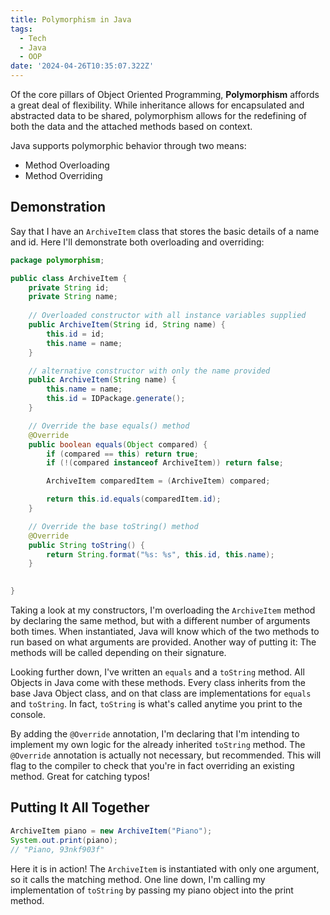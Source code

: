 ```yaml
---
title: Polymorphism in Java
tags:
  - Tech
  - Java
  - OOP
date: '2024-04-26T10:35:07.322Z'
---
```


Of the core pillars of Object Oriented Programming, **Polymorphism** affords a great deal of flexibility. While inheritance allows for encapsulated and abstracted data to be shared, polymorphism allows for the redefining of both the data and the attached methods based on context. 

Java supports polymorphic behavior through two means: 

- Method Overloading
- Method Overriding

## Demonstration

Say that I have an `ArchiveItem` class that stores the basic details of a name and id. Here I'll demonstrate both overloading and overriding:


```Java
package polymorphism;

public class ArchiveItem {
	private String id;
	private String name;
	
	// Overloaded constructor with all instance variables supplied
	public ArchiveItem(String id, String name) {
		this.id = id;
		this.name = name;
	}

	// alternative constructor with only the name provided
	public ArchiveItem(String name) {
		this.name = name;
		this.id = IDPackage.generate();
	}

	// Override the base equals() method
	@Override
	public boolean equals(Object compared) {
		if (compared == this) return true;
		if (!(compared instanceof ArchiveItem)) return false;

		ArchiveItem comparedItem = (ArchiveItem) compared;

		return this.id.equals(comparedItem.id);
	}

	// Override the base toString() method
	@Override
	public String toString() {
		return String.format("%s: %s", this.id, this.name);
	}

	
}

```

Taking a look at my constructors, I'm overloading the `ArchiveItem` method by declaring the same method, but with a different number of arguments both times. When instantiated, Java will know which of the two methods to run based on what arguments are provided. Another way of putting it: The methods will be called depending on their signature.

Looking further down, I've written an `equals` and a `toString` method. All Objects in Java come with these methods. Every class inherits from the base Java Object class, and on that class are implementations for `equals` and `toString`. In fact, `toString` is what's called anytime you print to the console.

By adding the `@Override` annotation, I'm declaring that I'm intending to implement my own logic for the already inherited `toString` method. The `@Override` annotation is actually not necessary, but recommended. This will flag to the compiler to check that you're in fact overriding an existing method. Great for catching typos!

## Putting It All Together

```Java
ArchiveItem piano = new ArchiveItem("Piano");
System.out.print(piano);
// "Piano, 93nkf903f"
```

Here it is in action! The `ArchiveItem` is instantiated with only one argument, so it calls the matching method. One line down, I'm calling my implementation of `toString` by passing my piano object into the print method.

